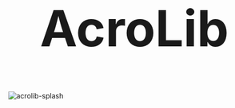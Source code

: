 # AcroLib

![acrolib-splash](assets/Reading-Acrobats-Refined-Colorised.png)

<style>
  h1 {
    font-size: 100px;
    text-align: center;
    padding-bottom: 0;
  }

  .up {
    display: none;
  }

  main {
    padding-bottom: 0;
  }
</style>
